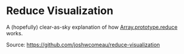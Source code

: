 # Reduce Visualization

A (hopefully) clear-as-sky explanation of how [Array.prototype.reduce](https://developer.mozilla.org/en-US/docs/Web/JavaScript/Reference/Global_Objects/Array/Reduce) works.

Source: https://github.com/joshwcomeau/reduce-visualization